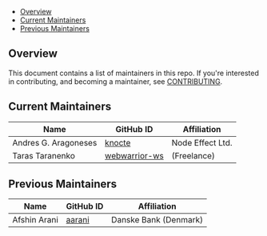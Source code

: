 - [Overview](#overview)
- [Current Maintainers](#current-maintainers)
- [Previous Maintainers](#previous-maintainers)

## Overview

This document contains a list of maintainers in this repo. If you're interested in contributing, and becoming a maintainer, see 
[CONTRIBUTING](CONTRIBUTING.md).


## Current Maintainers

| Name                 | GitHub ID                                                 | Affiliation           |
| -------------------- | --------------------------------------------------------- | --------------------- |
| Andres G. Aragoneses | [knocte](https://github.com/knocte)                       | Node Effect Ltd.      |
| Taras Taranenko      | [webwarrior-ws](https://github.com/webwarrior-ws)         | (Freelance)           |


## Previous Maintainers

| Name                 | GitHub ID                                                 | Affiliation           |
| -------------------- | --------------------------------------------------------- | --------------------- |
| Afshin Arani         | [aarani](https://github.com/aarani)                       | Danske Bank (Denmark) |
